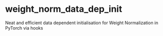 # weight_norm_data_dep_init
Neat and efficient data dependent initialisation for Weight Normalization in PyTorch via hooks
